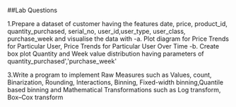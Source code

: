 ##Lab  Questions

1.Prepare a dataset of customer having the features date, price, product_id, quantity_purchased,
serial_no, user_id,user_type, user_class, purchase_week and visualise the data with
-a. Plot diagram for Price Trends for Particular User, Price Trends for Particular User Over
Time
-b. Create box plot Quantity and Week value distribution having parameters of
quantity_purchased','purchase_week'


3.Write a program to implement Raw Measures such as Values, count, Binarization, Rounding,
Interactions, Binning, Fixed-width binning,Quantile based binning and Mathematical
Transformations such as Log transform, Box–Cox transform